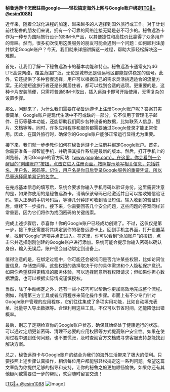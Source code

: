 **秘鲁远游卡怎麽註冊google——轻松搞定海外上网与Google账户绑定[[TG💪+ @esim1088](https://t.me/s/esim1088)]**

近年来，随着全球化进程的加速，越来越多的人选择到国外旅行或工作。对于计划前往秘鲁的朋友们来说，拥有一个可靠的网络连接无疑是必不可少的。秘鲁远游卡作为一种专为国际旅行设计的SIM卡产品，以其便捷性和高性价比赢得了众多用户的青睐。然而，很多初次使用这类服务的朋友可能会遇到一个问题：如何顺利注册并绑定Google账户？今天，我们就来详细讲解这一过程，帮助大家轻松解决这一难题。

首先，让我们了解一下秘鲁远游卡的基本功能和特点。秘鲁远游卡通常支持4G LTE高速网络，覆盖范围广泛，无论是城市还是偏远地区都能提供稳定的信号。此外，它还提供了多种套餐选择，用户可以根据自己的需求灵活挑选适合的流量方案。无论是短途旅行者还是长期居住者，都可以找到合适的选项。更重要的是，这种卡片安装简便，只需将普通SIM卡取出，插入远游卡即可开始使用，无需复杂的设置步骤。

那么，问题来了，为什么我们需要在秘鲁远游卡上注册Google账户呢？答案其实很简单。Google账户是现代生活中不可或缺的一部分，它不仅用于管理电子邮件、日历等基本功能，还能帮助我们同步各种设备的数据，比如联系人信息、照片、文档等等。同时，许多应用程序和服务都需要通过Google登录才能正常使用。因此，在国外旅行时，确保你的Google账户能够正常运行显得尤为重要。

接下来，我们就一步步教你如何在秘鲁远游卡上注册并绑定Google账户。首先，你需要准备一部智能手机，并确保其操作系统是最新的版本。然后，打开手机上的浏览器，访问Google的官方网站（www.google.com）。在这里，你会看到一个醒目的“创建账户”按钮，点击它进入注册页面。按照提示填写相关信息，包括姓名、用户名、密码等。记住，用户名是你日后登录Google服务的重要凭证，所以尽量选择简单易记的名字。

在完成基本信息的填写后，系统会要求你输入手机号码以验证身份。这里需要注意的是，如果你使用的是秘鲁远游卡，请确保该号码已经激活并且可以接收短信验证码。输入正确的手机号码后，等待几分钟即可收到验证短信。输入收到的验证码后，继续下一步操作。接下来，你需要回答几个安全问题，这些问题的答案同样非常重要，因为它们将作为找回密码的关键线索。

完成上述步骤后，恭喜你！你的Google账户已经成功创建了。不过，这仅仅是第一步，接下来还需要将其绑定到你的秘鲁远游卡上。回到手机主界面，打开设置菜单，找到“Google”选项并点击进入。在这里，你可以看到“添加账户”的按钮，点击它并选择刚刚创建的Google账户进行添加。系统可能会提示你输入密码以确认身份，输入无误后，账户便会自动绑定到设备上。

值得注意的是，在绑定过程中，你可能还会被询问是否允许某些权限，比如访问位置信息、存储空间等。这些权限的选择取决于你的具体需求和个人隐私保护意识。如果你希望获得更精准的服务体验，可以选择同意所有权限请求；但如果你担心数据泄露，也可以根据实际情况谨慎授权。

当然，除了手动绑定之外，还有一些小技巧可以帮助你更加高效地完成整个流程。例如，利用第三方工具或者应用程序来简化操作步骤。市面上有不少专门针对Google账户管理的应用程序，它们往往集成了多项实用功能，比如自动填充表单、批量导入导出数据等。合理利用这些工具，不仅可以节省时间，还能降低出错概率。

最后，别忘了定期检查你的Google账户状态，确保其始终处于健康运行的状态。可以通过定期更新密码、清理不必要的应用权限等方式提高账户安全性。如果在使用过程中遇到任何问题，也不要慌张，及时查阅官方文档或寻求客服支持总能找到解决方案。

总之，秘鲁远游卡与Google账户的结合为我们的海外生活带来了极大的便利。只要按照上述步骤认真操作，相信每位用户都能够轻松搞定这一系列问题。希望这篇文章能为你提供足够的指导和支持，让你的秘鲁之旅更加顺畅愉快。如果你还有其他疑问或需要进一步的帮助，欢迎随时留言交流！

[[TG💪+ @esim1088](https://t.me/s/esim1088) ![Image](https://i.postimg.cc/4NQfJmqS/Snipaste-2025-05-13-00-14-12.png)]